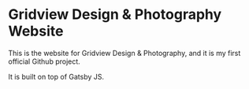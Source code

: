 # Gridview Design & Photography Website

This is the website for Gridview Design & Photography, and it is my first official Github project.

It is built on top of Gatsby JS. 

